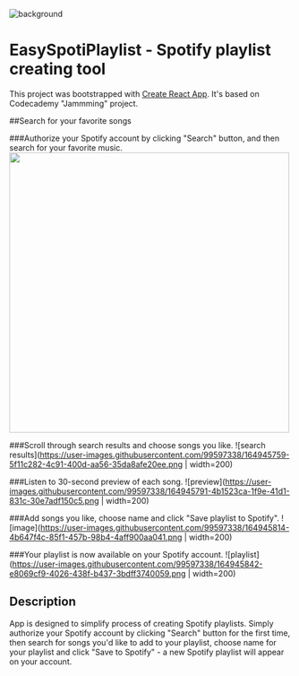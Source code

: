 ![background](https://user-images.githubusercontent.com/99597338/164945678-807ea601-bf49-4e5b-b5fc-9eca7172d079.png?raw=true "EasySpotiPlaylist")
# EasySpotiPlaylist - Spotify playlist creating tool

This project was bootstrapped with [Create React App](https://github.com/facebook/create-react-app). It's based on Codecademy "Jammming" project.

##Search for your favorite songs

###Authorize your Spotify account by clicking "Search" button, and then search for your favorite music. <br />
<img src="https://user-images.githubusercontent.com/99597338/164945744-9005cf8e-210c-494b-bed0-776fa8428e16.png" width="500">

###Scroll through search results and choose songs you like.
![search results](https://user-images.githubusercontent.com/99597338/164945759-5f11c282-4c91-400d-aa56-35da8afe20ee.png | width=200)

###Listen to 30-second preview of each song.
![preview](https://user-images.githubusercontent.com/99597338/164945791-4b1523ca-1f9e-41d1-831c-30e7adf150c5.png | width=200)

###Add songs you like, choose name and click "Save playlist to Spotify".
![image](https://user-images.githubusercontent.com/99597338/164945814-4b647f4c-85f1-457b-98b4-4aff900aa041.png | width=200)

###Your playlist is now available on your Spotify account.
![playlist](https://user-images.githubusercontent.com/99597338/164945842-e8069cf9-4026-438f-b437-3bdff3740059.png | width=200)



## Description

App is designed to simplify process of creating Spotify playlists. Simply authorize your Spotify account by clicking "Search" button for the first time, then search for songs you'd like to add to your playlist, choose name for your playlist and click "Save to Spotify" - a new Spotify playlist will appear on your account.


